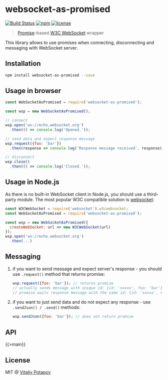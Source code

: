 # websocket-as-promised

[![Build Status](https://travis-ci.org/vitalets/websocket-as-promised.svg?branch=master)](https://travis-ci.org/vitalets/websocket-as-promised)
[![npm](https://img.shields.io/npm/v/websocket-as-promised.svg)](https://www.npmjs.com/package/websocket-as-promised)
[![license](https://img.shields.io/npm/l/websocket-as-promised.svg)](https://www.npmjs.com/package/websocket-as-promised)

> [Promise]-based [W3C WebSocket] wrapper

This library allows to use promises when connecting, disconnecting and messaging with WebSocket server.

## Installation
```bash
npm install websocket-as-promised --save
```

## Usage in browser
```js
const WebSocketAsPromised = require('websocket-as-promised');

const wsp = new WebSocketAsPromised();

// connect
wsp.open('ws://echo.websocket.org')
  .then(() => console.log('Opened.'));

// send data and expect response message
wsp.request({foo: 'bar'})
  .then(response => console.log('Response message received', response));

// disconnect
wsp.close()
  .then(() => console.log('Closed.'));

```

## Usage in Node.js
As there is no built-in WebSocket client in Node.js, you should use a third-party module.
The most popular W3C compatible solution is [websocket](https://www.npmjs.com/package/websocket):
```js
const W3CWebSocket = require('websocket').w3cwebsocket;
const WebSocketAsPromised = require('websocket-as-promised');

const wsp = new WebSocketAsPromised({
  createWebSocket: url => new W3CWebSocket(url)
});
wsp.open('ws://echo.websocket.org')
  .then(...)

```

## Messaging
1. if you want to send message and expect server's response - you should use `.request()` method that returns promise:
    ```js
    wsp.request({foo: 'bar'}); // returns promise
    // actually sends message with unique id: {id: 'xxxxx', foo: 'bar'}
    // promise waits response message with the same id: {id: 'xxxxx', response: 'ok'}
    ```

2. if you want to just send data and do not expect any response - use `.sendJson() / .send()` methods:
    ```js
    wsp.sendJson({foo: 'bar'}); // does not return promise
    ```

## API

{{>main}}

## License
MIT @ [Vitaliy Potapov](https://github.com/vitalets)

[W3C WebSocket]: https://developer.mozilla.org/en-US/docs/Web/API/WebSockets_API
[Promise]: https://developer.mozilla.org/en/docs/Web/JavaScript/Reference/Global_Objects/Promise 
